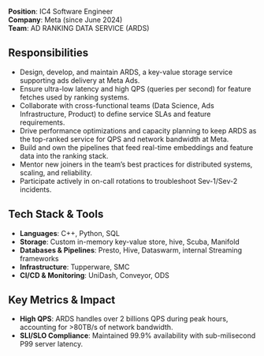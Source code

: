 **Position**: IC4 Software Engineer  
**Company**: Meta (since June 2024)  
**Team**: AD RANKING DATA SERVICE (ARDS)

## Responsibilities
- Design, develop, and maintain ARDS, a key-value storage service supporting ads delivery at Meta Ads.
- Ensure ultra-low latency and high QPS (queries per second) for feature fetches used by ranking systems.
- Collaborate with cross-functional teams (Data Science, Ads Infrastructure, Product) to define service SLAs and feature requirements.
- Drive performance optimizations and capacity planning to keep ARDS as the top-ranked service for QPS and network bandwidth at Meta.
- Build and own the pipelines that feed real-time embeddings and feature data into the ranking stack.
- Mentor new joiners in the team’s best practices for distributed systems, scaling, and reliability.
- Participate actively in on-call rotations to troubleshoot Sev-1/Sev-2 incidents.

## Tech Stack & Tools
- **Languages**: C++, Python, SQL
- **Storage**: Custom in-memory key-value store, hive, Scuba, Manifold
- **Databases & Pipelines**: Presto, Hive, Dataswarm, internal Streaming frameworks
- **Infrastructure**: Tupperware, SMC
- **CI/CD & Monitoring**: UniDash, Conveyor, ODS

## Key Metrics & Impact
- **High QPS**: ARDS handles over 2 billions QPS during peak hours, accounting for >80TB/s of network bandwidth.
- **SLI/SLO Compliance**: Maintained 99.9% availability with sub-milisecond P99 server latency.